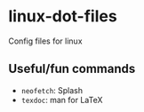# linux-dot-files
Config files for linux

## Useful/fun commands
+ `neofetch`: Splash
+ `texdoc`: man for LaTeX
